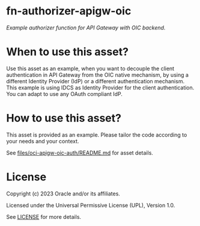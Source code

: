 # fn-authorizer-apigw-oic
 
*Example authorizer function for API Gateway with OIC backend.*
 
# When to use this asset?
 
Use this asset as an example, when you want to decouple the client authentication in API Gateway from the OIC native mechanism, by using a different Identity Provider (IdP) or a different authentication mechanism. This example is using IDCS as Identity Provider for the client authentication. You can adapt to use any OAuth compliant IdP.
 
# How to use this asset?
 
This asset is provided as an example. Please tailor the code according to your needs and your context.

See [files/oci-apigw-oic-auth/README.md](files/oci-apigw-oic-auth/README.md) for asset details.
 
# License

Copyright (c) 2023 Oracle and/or its affiliates.

Licensed under the Universal Permissive License (UPL), Version 1.0.

See [LICENSE](https://github.com/oracle-devrel/technology-engineering/blob/main/LICENSE) for more details.
